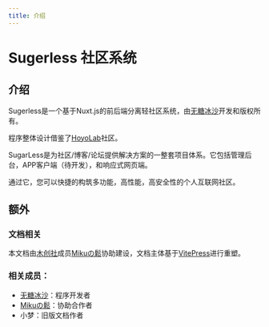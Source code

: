 ```yaml
---
title: 介绍
---
```

# Sugerless 社区系统

## 介绍

Sugerless是一个基于Nuxt.js的前后端分离轻社区系统，由[无糖冰沙](https://github.com/coruni)开发和版权所有。

程序整体设计借鉴了[HoyoLab](https://www.hoyolab.com)社区。

SugarLess是为社区/博客/论坛提供解决方案的一整套项目体系。它包括管理后台，APP客户端（待开发），和响应式网页端。

通过它，您可以快捷的构筑多功能，高性能，高安全性的个人互联网社区。

## 额外

### 文档相关

本文档由[木创社](https://takagi3.top)成员[Mikuの鬆](https://sotkg.com)协助建设，文档主体基于[VitePress](https://vitepress.dev)进行重塑。

### 相关成员：

- [无糖冰沙](https://github.com/coruni)：程序开发者
- [Mikuの鬆](https://sotkg.com)：协助合作者
- 小梦：旧版文档作者